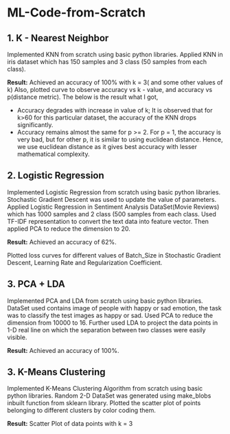 # ML-Code-from-Scratch
## 1. K - Nearest Neighbor

Implemented KNN from scratch using basic python libraries. Applied KNN in iris dataset which has 150 samples and 3 class (50 samples from each class). 

**Result:** Achieved an accuracy of 100% with k = 3( and some other values of k)
Also, plotted curve to observe accuracy vs k - value, and accuracy vs p(distance metric). The below is the result what I got,
- Accuracy degrades with increase in value of k; It is observed that for k>60 for this particular dataset, the accuracy of the KNN drops significantly.
- Accuracy remains almost the same for p >= 2. For p = 1, the accuracy is very bad, but for other p, it is similar to using euclidean distance. Hence, we use euclidean distance as it gives best accuracy with lesser mathematical complexity.

## 2. Logistic Regression

Implemented Logistic Regression from scratch using basic python libraries. Stochastic Gradient Descent was used to update the value of parameters. Applied Logistic Regression in Sentiment Analysis DataSet(Movie Reviews) which has 1000 samples and 2 class (500 samples from each class. Used TF-IDF representation to convert the text data into feature vector. Then applied PCA to reduce the dimension to 20.

**Result:** Achieved an accuracy of 62%.

Plotted loss curves for different values of Batch_Size in Stochastic Gradient Descent, Learning Rate and Regularization Coefficient.

## 3. PCA + LDA

Implemented PCA and LDA from scratch using basic python libraries. DataSet used contains image of people with happy or sad emotion, the task was to classify the test images as happy or sad. Used PCA to reduce the dimension from 10000 to 16. Further used LDA to project the data points in 1-D real line on which the separation between two classes were easily visible. 

**Result:** Achieved an accuracy of 100%.

## 3. K-Means Clustering

Implemented K-Means Clustering Algorithm from scratch using basic python libraries. Random 2-D DataSet was generated using make_blobs inbuilt function from sklearn library. Plotted the scatter plot of points belonging to different clusters by color coding them.

**Result:** Scatter Plot of data points with k = 3

